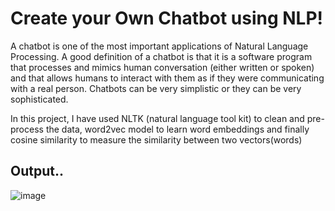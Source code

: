 # Create your Own Chatbot using NLP!

A chatbot is one of the most important applications of Natural Language Processing. A good definition of a chatbot is that it is a software program that processes and mimics human conversation (either written or spoken) and that allows humans to interact with them as if they were communicating with a real person. Chatbots can be very simplistic or they can be very sophisticated.

In this project, I have used NLTK (natural language tool kit) to clean and pre-process the data, word2vec model to learn word embeddings and finally cosine similarity to measure the similarity between two vectors(words)

## Output..

![image](https://user-images.githubusercontent.com/66507593/186740254-0b3dda88-24a5-4d63-ab10-e05294050145.png)
